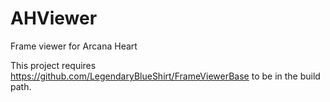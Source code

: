 # AHViewer
Frame viewer for Arcana Heart

This project requires https://github.com/LegendaryBlueShirt/FrameViewerBase to be in the build path.

